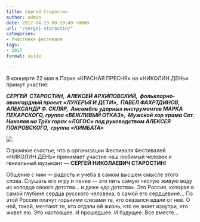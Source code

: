 ```yaml
---
title: Сергей Старостин
author: admin
date: 2017-04-23 00:20:49 +0000
url: "/sergej-starostin/"
categories:
- Участники фестиваля
tags:
- 2017
format: aside

---
```

В концерте 22 мая в Парке «КРАСНАЯ ПРЕСНЯ» на «НИКОЛИН ДЕНЬ» примут участие:

**_СЕРГЕЙ  СТАРОСТИН,  АЛЕКСЕЙ АРХИПОВСКИЙ,  фольклорно-авангардный проект «ЛУКЕРЬЯ И ДЕТИ»,  ПАВЕЛ ФАХРТДИНОВ, АЛЕКСАНДР Ф. СКЛЯР,  Ансамбль ударных инструментов МАРКА ПЕКАРСКОГО, группа «ВЕЖЛИВЫЙ ОТКАЗ»,  Мужской хор храма Свт. Николая на Трёх горах «ЛОГОС» под руководством АЛЕКСЕЯ ПОКРОВСКОГО,  группа «КИМБАТА»_**

![](/images/Николин-день-Старостин.jpg)

Огромное счастье, что в организации Фестиваля Фестивалей «НИКОЛИН ДЕНЬ» принимает участие наш любимый человек и гениальный музыкант — **СЕРГЕЙ НИКОЛАЕВИЧ СТАРОСТИН**!

Общение с ним — радость и учеба в самом высшем смысле этого слова. Слушать его игру и пение — это пить самую чистую живую воду из колодца своего детства… и даже «до детства». Это Россия, которая в самой глубине сердца русского человека, в самой его сердцевине… По этой России плачут горькими слезами те, кто оказался вдали от нее. О ней, такой, мечтают те, кто отдали ей жизнь, кто ее знает изнутри, кто живет ею. Это настоящее. И прошедшее. И будущее. Все вместе...